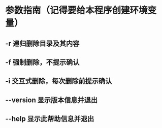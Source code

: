 # 参数指南（记得要给本程序创建环境变量）

## -r	递归删除目录及其内容

## -f	强制删除，不提示确认

## -i	交互式删除，每次删除前提示确认

## --version     显示版本信息并退出

## --help     显示此帮助信息并退出
